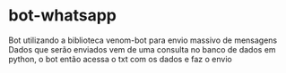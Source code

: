 # bot-whatsapp
Bot utilizando a biblioteca venom-bot para envio massivo de mensagens
Dados que serão enviados vem de uma consulta no banco de dados em python, o bot então acessa o txt com os dados e faz o envio
